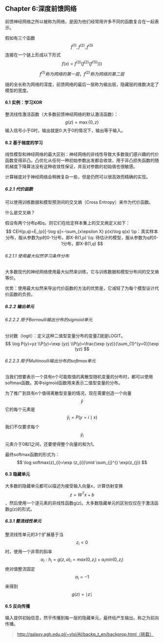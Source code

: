 ## Chapter 6:深度前馈网络

前馈神经网络之所以被称为网络，是因为他们经常用许多不同的函数复合在一起表示。

假如有三个函数
$$
f^{(1)}, f^{(2)}, f^{(3)}
$$
连接在一个链上形成以下形式
$$
f(x)=f^{(3)}(f^{(2)}(f^{(1))})))
$$

$$
f^{(1)}称为网络的第一层，f^{(2)}称为网络的第二层
$$

链的全长称为网络的深度，前馈网络的最后一层称为输出层，隐藏层的维数决定了模型的宽度。

#### 6.1 实例：学习XOR

整流线性激活函数（大多数前馈神经网络的默认激活函数）：
$$
g(z)=\max \left \{ 0, z \right \}
$$
输入信号小于0时，输出就是0.大于0的情况下，输出等于输入。

#### 6.2 基于梯度的学习

线性模型和神经网络的最大区别：神经网络的非线性导致大多数我们感兴趣的代价函数变得非凸。凸优化从任何一种初始参数出发都会收敛，用于非凸损失函数的随机梯度下降算法没有这种收敛性保证，并且对参数的初始值也很敏感。

计算梯度对于神经网络会稍微复杂一些，但是仍然可以很高效而精确的实现。

##### 6.2.1 代价函数

可以使用训练数据和模型预测间的交叉熵（Cross Entropy）来作为代价函数。

什么是交叉熵？

假设有两个分布p和q，则它们在给定样本集上的交叉熵定义如下：
$$
CEH(p,q)=E_{p}[-\log q]=-\sum_{x\epsilon X} p(x)\log q(x)
\\p：真实样本分布，服从参数为p的0-1分布，即X-B(1,p)
\\q:  待估计的模型，服从参数为q的0-1分布，即X-B(1,q)
$$

###### 6.2.1.1 使用最大似然学习条件分布

大多数现代的神经网络使用最大似然来训练，它与训练数据和模型分布间的交叉熵等价。

优势：使用最大似然来导出代价函数的方法的优势是，它减轻了为每个模型设计代价函数的负担。

##### 6.2.2 输出单元

###### 6.2.2.2 用于Bornoulli输出分布的sigmoid单元

分对数（logit）：定义这种二值型变量分布的变量Z就是LOGIT。
$$
\log P(y)=yz
\\P(y)=\exp (yz)
\\P(y)=\frac{\exp (yz)}{\sum_{1}^{y=0}}\exp (yz)
$$

###### 6.2.2.3 用于Multinoulli输出分布的softmax单元

当我们想要表示一个具有n个可能取值的离散型随机变量的分布时，都可以使用softmax函数。其中sigmoid函数用来表示二值型变量的分布。

为了推广到具有n个值得离散型变量的情况，现在需要创造一个向量
$$
\widehat{y}
$$
它的每个元素是
$$
\widehat{y}_{i}=P(y=i\mid x)
$$
我们不仅要求每个
$$
\widehat{y}_{i}
$$
元素介于0和1之间，还要使得整个向量的和为1。

最终softmax函数的形式为：
$$
\log softmax(z)_{i}=\exp (z_{i})\mid \sum_{j}^{} \exp(z_{j})
$$

#### 6.3 隐藏单元

大多数的隐藏单元都可以描述为接受输入向量x，计算仿射变换
$$
z=W^{T}x+b
$$
，然后使用一个逐元素的非线性函数g(z)。大多数隐藏单元的区别仅仅在于激活函数g(z)的形式。

##### 6.3.1 整流线性单元

整流线性单元的3个扩展基于当
$$
z_{i} < 0
$$
时，使用一个非零的斜率
$$
\alpha _{i}:h_{i}=g(z,\alpha )_{i}=max(0,z_{i}) + \alpha _{i}min(0, z_{i})
$$
绝对值整流固定
$$
\alpha _{i}=-1
$$
来得到
$$
g(z)=\mid z  \mid
$$

#### 6.5 反向传播

输入提供初始信息，然乎传播到每一层的隐藏单元，最终给产生输出。称之为前向传播。

> http://galaxy.agh.edu.pl/~vlsi/AI/backp_t_en/backprop.html（转载）
